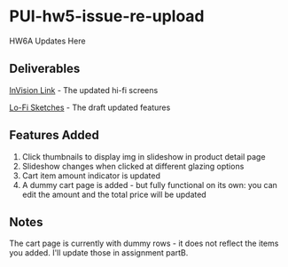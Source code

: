 # PUI-hw5-issue-re-upload
HW6A Updates Here
## Deliverables
[InVision Link](https://projects.invisionapp.com/prototype/ck0udh7lz0030we0178ca3nly/play) - The updated hi-fi screens 

[Lo-Fi Sketches](https://documentcloud.adobe.com/link/track?uri=urn:aaid:scds:US:1acffbaf-d3f2-4985-96ed-23891c565eaa) - The draft updated features 

## Features Added
1. Click thumbnails to display img in slideshow in product detail page
2. Slideshow changes when clicked at different glazing options
3. Cart item amount indicator is updated
4. A dummy cart page is added - but fully functional on its own: you can edit the amount and the total price will be updated

## Notes
The cart page is currently with dummy rows - it does not reflect the items you added. I'll update those in assignment partB.
